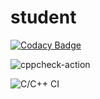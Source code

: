 # student

[![Codacy Badge](https://api.codacy.com/project/badge/Grade/d171a258c3414ab3a847ac482fa2b0f5)](https://app.codacy.com/manual/99002671/student?utm_source=github.com&utm_medium=referral&utm_content=99002671/student&utm_campaign=Badge_Grade_Dashboard)


![cppcheck-action](https://github.com/99002671/student/workflows/cppcheck-action/badge.svg)

![C/C++ CI](https://github.com/99002671/student/workflows/C/C++%20CI/badge.svg)
